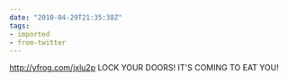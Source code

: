 ```yaml
---
date: "2010-04-29T21:35:38Z"
tags:
- imported
- from-twitter
---
```

http://yfrog.com/jxlu2p  LOCK YOUR DOORS\! IT'S COMING TO EAT YOU\!
